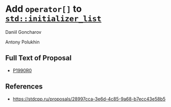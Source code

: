 # Add `operator[]` to [`std::initializer_list`](https://en.cppreference.com/w/cpp/utility/initializer_list)

Daniil Goncharov

Antony Polukhin

## Full Text of Proposal

* [P1990R0](P1990R0.pdf)

## References

* <https://stdcpp.ru/proposals/28997cca-3e6d-4c85-9a68-b7ecc43e58b5>
